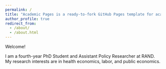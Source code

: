 ```yaml
---
permalink: /
title: "Academic Pages is a ready-to-fork GitHub Pages template for academic personal websites"
author_profile: true
redirect_from: 
  - /about/
  - /about.html
---
```


Welcome! 

I am a fourth-year PhD Student and Assistant Policy Researcher at RAND. My research interests are in health economics, labor, and public economics. 





